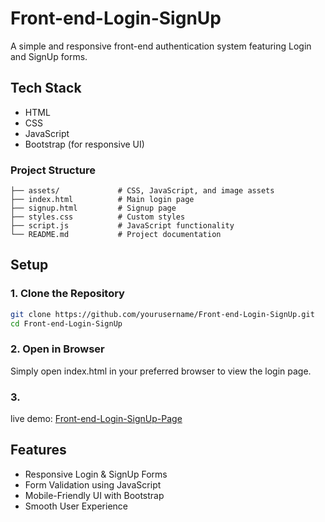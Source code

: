 # Front-end-Login-SignUp
A simple and responsive front-end authentication system featuring Login and SignUp forms.

## Tech Stack
- HTML
- CSS
- JavaScript
- Bootstrap (for responsive UI)
### Project Structure
```Front-end-Login-SignUp/
├── assets/             # CSS, JavaScript, and image assets
├── index.html          # Main login page
├── signup.html         # Signup page
├── styles.css          # Custom styles
├── script.js           # JavaScript functionality
└── README.md           # Project documentation
```
## Setup
### 1. Clone the Repository
```bash
git clone https://github.com/yourusername/Front-end-Login-SignUp.git
cd Front-end-Login-SignUp
```
### 2. Open in Browser
Simply open index.html in your preferred browser to view the login page.

### 3.
live demo: [Front-end-Login-SignUp-Page](https://srinivaskanchi-dev.github.io/Front-end-Login-SignUp/)

## Features
- Responsive Login & SignUp Forms
- Form Validation using JavaScript
- Mobile-Friendly UI with Bootstrap
- Smooth User Experience
